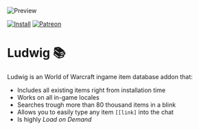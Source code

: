 ![Preview](http://jaliborc.com/images/addons/slides/ludwig.jpg#1)

[![Install](http://jaliborc.com/images/external/twitch_client.png)](https://www.curseforge.com/wow/addons/ludwig/download?client=y) [![Patreon](http://jaliborc.com/images/external/patreon.png#1)](https://www.patreon.com/jaliborc)


# Ludwig :books:
Ludwig is an World of Warcraft ingame item database addon that:
* Includes all existing items right from installation time
* Works on all in-game locales
* Searches trough more than 80 thousand items in a blink
* Allows you to easily type any item `[[link]` into the chat
* Is highly _Load on Demand_

